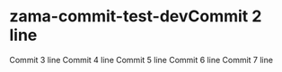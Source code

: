 # zama-commit-test-devCommit 2 line
Commit 3 line
Commit 4 line
Commit 5 line
Commit 6 line
Commit 7 line
